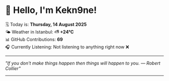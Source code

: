# 👋 Hello, I'm Kekn9ne!

🗓️ Today is: **Thursday, 14 August 2025**  
🌤️ Weather in Istanbul: **⛅️  +24°C**  
📊 GitHub Contributions: **69**  
🎧 Currently Listening: Not listening to anything right now ❌

---

_"If you don't make things happen then things will happen to you. — *Robert Collier*"_

---
